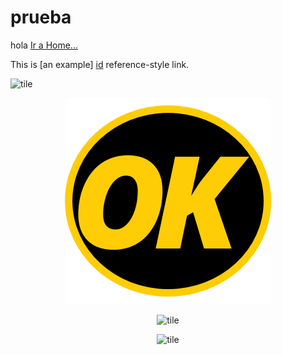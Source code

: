 # prueba 

<a name='toc'>hola</a>
[Ir a Home...](/ 'home')

This is [an example] [id] reference-style link.

[id]: http://example.com/  "Optional Title Here"



![tile](assets/img/logo.png 'Etiqueta')



<center>

![tile](../assets/img/logo.png 'Etiqueta')

</center>
<center>

![tile](assets/img/logo.png 'Etiqueta')

</center>
<center>

![tile](assets/img/logo.png 'Etiqueta')

</center>





